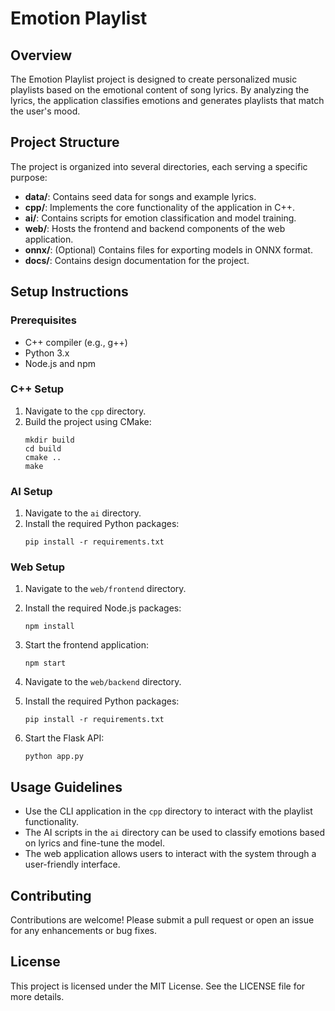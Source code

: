 # Emotion Playlist

## Overview
The Emotion Playlist project is designed to create personalized music playlists based on the emotional content of song lyrics. By analyzing the lyrics, the application classifies emotions and generates playlists that match the user's mood.

## Project Structure
The project is organized into several directories, each serving a specific purpose:

- **data/**: Contains seed data for songs and example lyrics.
- **cpp/**: Implements the core functionality of the application in C++.
- **ai/**: Contains scripts for emotion classification and model training.
- **web/**: Hosts the frontend and backend components of the web application.
- **onnx/**: (Optional) Contains files for exporting models in ONNX format.
- **docs/**: Contains design documentation for the project.

## Setup Instructions

### Prerequisites
- C++ compiler (e.g., g++)
- Python 3.x
- Node.js and npm

### C++ Setup
1. Navigate to the `cpp` directory.
2. Build the project using CMake:
   ```
   mkdir build
   cd build
   cmake ..
   make
   ```

### AI Setup
1. Navigate to the `ai` directory.
2. Install the required Python packages:
   ```
   pip install -r requirements.txt
   ```

### Web Setup
1. Navigate to the `web/frontend` directory.
2. Install the required Node.js packages:
   ```
   npm install
   ```
3. Start the frontend application:
   ```
   npm start
   ```

4. Navigate to the `web/backend` directory.
5. Install the required Python packages:
   ```
   pip install -r requirements.txt
   ```
6. Start the Flask API:
   ```
   python app.py
   ```

## Usage Guidelines
- Use the CLI application in the `cpp` directory to interact with the playlist functionality.
- The AI scripts in the `ai` directory can be used to classify emotions based on lyrics and fine-tune the model.
- The web application allows users to interact with the system through a user-friendly interface.

## Contributing
Contributions are welcome! Please submit a pull request or open an issue for any enhancements or bug fixes.

## License
This project is licensed under the MIT License. See the LICENSE file for more details.
